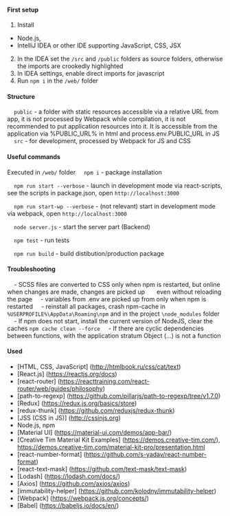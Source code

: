 #### First setup
1. Install
* Node.js,
* IntelliJ IDEA or other IDE supporting JavaScript, CSS, JSX
2. In the IDEA set the `/src` and `/public` folders as source folders, otherwise the imports are crookedly highlighted
3. In IDEA settings, enable direct imports for javascript
4. Run `npm i` in the `/web/` folder

#### Structure
    `public` - a folder with static resources accessible via a relative URL from app, it is not processed by Webpack while compilation, it is not recommended to put application resources into it. It is accessible from the application via %PUBLIC_URL% in html and process.env.PUBLIC_URL in JS
    `src` - for development, processed by Webpack for JS and CSS

#### Useful commands
Executed in `/web/` folder
    `npm i` - package installation
    
    `npm run start --verbose` - launch in development mode via react-scripts, see the scripts in package.json, open `http://localhost:3000`
    
    `npm run start-wp --verbose` - (not relevant) start in development mode via webpack, open `http://localhost:3000`
    
    `node server.js` - start the server part (Backend)
    
    `npm test` - run tests
    
    `npm run build` - build distibution/production package

#### Troubleshooting
    - SCSS files are converted to CSS only when npm is restarted, but online when changes are made, changes are picked up
      even without reloading the page
    - variables from .env are picked up from only when npm is restarted
    - reinstall all packages, crash npm-cache in `%USERPROFILE%\AppData\Roaming\npm` and in the project `\node_modules` folder
    - If npm does not start, install the current version of NodeJS, clear the caches `npm cache clean --force`
    - If there are cyclic dependencies between functions, with the application stratum Object (...) is not a function

#### Used
* [HTML, CSS, JavaScript] (http://htmlbook.ru/css/cat/text)
* [React.js] (https://reactjs.org/docs)
* [react-router] (https://reacttraining.com/react-router/web/guides/philosophy)
* [path-to-regexp] (https://github.com/pillarjs/path-to-regexp/tree/v1.7.0)
* [Redux] (https://redux.js.org/basics/store)
* [redux-thunk] (https://github.com/reduxjs/redux-thunk)
* [JSS (CSS in JS)] (http://cssinjs.org)
* Node.js, npm
* [Material UI] (https://material-ui.com/demos/app-bar/)
* [Creative Tim Material Kit Examples] (https://demos.creative-tim.com/), https://demos.creative-tim.com/material-kit-pro/presentation.html
* [react-number-format] (https://github.com/s-yadav/react-number-format)
* [react-text-mask] (https://github.com/text-mask/text-mask)
* [Lodash] (https://lodash.com/docs/)
* [Axios] (https://github.com/axios/axios)
* [immutability-helper] (https://github.com/kolodny/immutability-helper)
* [Webpack] (https://webpack.js.org/concepts/)
* [Babel] (https://babeljs.io/docs/en/)
